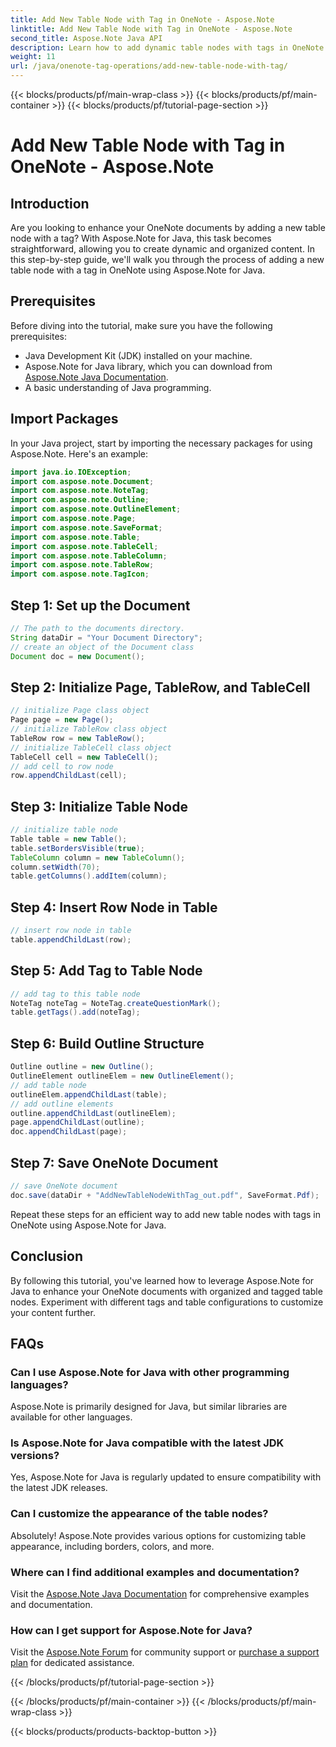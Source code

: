 ```yaml
---
title: Add New Table Node with Tag in OneNote - Aspose.Note
linktitle: Add New Table Node with Tag in OneNote - Aspose.Note
second_title: Aspose.Note Java API
description: Learn how to add dynamic table nodes with tags in OneNote using Aspose.Note for Java. Enhance your document organization effortlessly.
weight: 11
url: /java/onenote-tag-operations/add-new-table-node-with-tag/
---
```


{{< blocks/products/pf/main-wrap-class >}}
{{< blocks/products/pf/main-container >}}
{{< blocks/products/pf/tutorial-page-section >}}

# Add New Table Node with Tag in OneNote - Aspose.Note

## Introduction
Are you looking to enhance your OneNote documents by adding a new table node with a tag? With Aspose.Note for Java, this task becomes straightforward, allowing you to create dynamic and organized content. In this step-by-step guide, we'll walk you through the process of adding a new table node with a tag in OneNote using Aspose.Note for Java.
## Prerequisites
Before diving into the tutorial, make sure you have the following prerequisites:
- Java Development Kit (JDK) installed on your machine.
- Aspose.Note for Java library, which you can download from [Aspose.Note Java Documentation](https://reference.aspose.com/note/java/).
- A basic understanding of Java programming.
## Import Packages
In your Java project, start by importing the necessary packages for using Aspose.Note. Here's an example:
```java
import java.io.IOException;
import com.aspose.note.Document;
import com.aspose.note.NoteTag;
import com.aspose.note.Outline;
import com.aspose.note.OutlineElement;
import com.aspose.note.Page;
import com.aspose.note.SaveFormat;
import com.aspose.note.Table;
import com.aspose.note.TableCell;
import com.aspose.note.TableColumn;
import com.aspose.note.TableRow;
import com.aspose.note.TagIcon;
```
## Step 1: Set up the Document
```java
// The path to the documents directory.
String dataDir = "Your Document Directory";
// create an object of the Document class
Document doc = new Document();
```
## Step 2: Initialize Page, TableRow, and TableCell
```java
// initialize Page class object
Page page = new Page();
// initialize TableRow class object
TableRow row = new TableRow();
// initialize TableCell class object
TableCell cell = new TableCell();
// add cell to row node
row.appendChildLast(cell);
```
## Step 3: Initialize Table Node
```java
// initialize table node
Table table = new Table();
table.setBordersVisible(true);
TableColumn column = new TableColumn();
column.setWidth(70);
table.getColumns().addItem(column);
```
## Step 4: Insert Row Node in Table
```java
// insert row node in table
table.appendChildLast(row);
```
## Step 5: Add Tag to Table Node
```java
// add tag to this table node
NoteTag noteTag = NoteTag.createQuestionMark();
table.getTags().add(noteTag);
```
## Step 6: Build Outline Structure
```java
Outline outline = new Outline();
OutlineElement outlineElem = new OutlineElement();
// add table node
outlineElem.appendChildLast(table);
// add outline elements
outline.appendChildLast(outlineElem);
page.appendChildLast(outline);
doc.appendChildLast(page);
```
## Step 7: Save OneNote Document
```java
// save OneNote document
doc.save(dataDir + "AddNewTableNodeWithTag_out.pdf", SaveFormat.Pdf);
```
Repeat these steps for an efficient way to add new table nodes with tags in OneNote using Aspose.Note for Java.
## Conclusion
By following this tutorial, you've learned how to leverage Aspose.Note for Java to enhance your OneNote documents with organized and tagged table nodes. Experiment with different tags and table configurations to customize your content further.
## FAQs
### Can I use Aspose.Note for Java with other programming languages?
Aspose.Note is primarily designed for Java, but similar libraries are available for other languages.
### Is Aspose.Note for Java compatible with the latest JDK versions?
Yes, Aspose.Note for Java is regularly updated to ensure compatibility with the latest JDK releases.
### Can I customize the appearance of the table nodes?
Absolutely! Aspose.Note provides various options for customizing table appearance, including borders, colors, and more.
### Where can I find additional examples and documentation?
Visit the [Aspose.Note Java Documentation](https://reference.aspose.com/note/java/) for comprehensive examples and documentation.
### How can I get support for Aspose.Note for Java?
Visit the [Aspose.Note Forum](https://forum.aspose.com/c/note/28) for community support or [purchase a support plan](https://purchase.aspose.com/buy) for dedicated assistance.

{{< /blocks/products/pf/tutorial-page-section >}}

{{< /blocks/products/pf/main-container >}}
{{< /blocks/products/pf/main-wrap-class >}}

{{< blocks/products/products-backtop-button >}}
